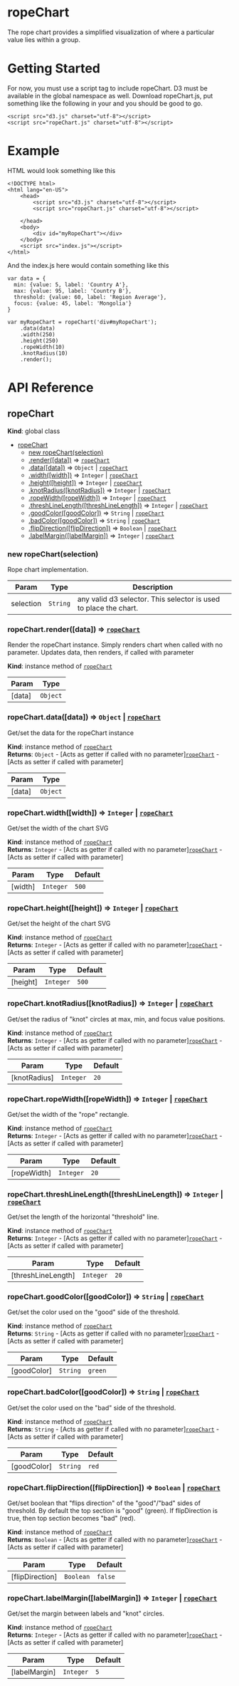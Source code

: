 # ropeChart

The rope chart provides a simplified visualization of where a particular value lies within a group.

# Getting Started

For now, you must use a script tag to include ropeChart. D3 must be available in the global namespace as well. Download ropeChart.js, put something like the following in your <head> and you should be good to go.

```
<script src="d3.js" charset="utf-8"></script>
<script src="ropeChart.js" charset="utf-8"></script>
```

# Example

HTML would look something like this

```
<!DOCTYPE html>
<html lang="en-US">
	<head>
		<script src="d3.js" charset="utf-8"></script>
		<script src="ropeChart.js" charset="utf-8"></script>
		
	</head>
	<body>
		<div id="myRopeChart"></div>	
	</body>
	<script src="index.js"></script>
</html>
```

And the index.js here would contain something like this

```
var data = {
  min: {value: 5, label: 'Country A'},
  max: {value: 95, label: 'Country B'},
  threshold: {value: 60, label: 'Region Average'},
  focus: {value: 45, label: 'Mongolia'}
}

var myRopeChart = ropeChart('div#myRopeChart');
	.data(data)
	.width(250)
	.height(250)
	.ropeWidth(10)
	.knotRadius(10)
	.render();
```

# API Reference
<a name="ropeChart"></a>

## ropeChart
**Kind**: global class  

* [ropeChart](#ropeChart)
    * [new ropeChart(selection)](#new_ropeChart_new)
    * [.render([data])](#ropeChart+render) ⇒ <code>[ropeChart](#ropeChart)</code>
    * [.data([data])](#ropeChart+data) ⇒ <code>Object</code> &#124; <code>[ropeChart](#ropeChart)</code>
    * [.width([width])](#ropeChart+width) ⇒ <code>Integer</code> &#124; <code>[ropeChart](#ropeChart)</code>
    * [.height([height])](#ropeChart+height) ⇒ <code>Integer</code> &#124; <code>[ropeChart](#ropeChart)</code>
    * [.knotRadius([knotRadius])](#ropeChart+knotRadius) ⇒ <code>Integer</code> &#124; <code>[ropeChart](#ropeChart)</code>
    * [.ropeWidth([ropeWidth])](#ropeChart+ropeWidth) ⇒ <code>Integer</code> &#124; <code>[ropeChart](#ropeChart)</code>
    * [.threshLineLength([threshLineLength])](#ropeChart+threshLineLength) ⇒ <code>Integer</code> &#124; <code>[ropeChart](#ropeChart)</code>
    * [.goodColor([goodColor])](#ropeChart+goodColor) ⇒ <code>String</code> &#124; <code>[ropeChart](#ropeChart)</code>
    * [.badColor([goodColor])](#ropeChart+badColor) ⇒ <code>String</code> &#124; <code>[ropeChart](#ropeChart)</code>
    * [.flipDirection([flipDirection])](#ropeChart+flipDirection) ⇒ <code>Boolean</code> &#124; <code>[ropeChart](#ropeChart)</code>
    * [.labelMargin([labelMargin])](#ropeChart+labelMargin) ⇒ <code>Integer</code> &#124; <code>[ropeChart](#ropeChart)</code>

<a name="new_ropeChart_new"></a>

### new ropeChart(selection)
Rope chart implementation.


| Param | Type | Description |
| --- | --- | --- |
| selection | <code>String</code> | any valid d3 selector. This selector is used to place the chart. |

<a name="ropeChart+render"></a>

### ropeChart.render([data]) ⇒ <code>[ropeChart](#ropeChart)</code>
Render the ropeChart instance. Simply renders chart when called with no parameter. Updates data, then renders, if called with parameter

**Kind**: instance method of <code>[ropeChart](#ropeChart)</code>  

| Param | Type |
| --- | --- |
| [data] | <code>Object</code> | 

<a name="ropeChart+data"></a>

### ropeChart.data([data]) ⇒ <code>Object</code> &#124; <code>[ropeChart](#ropeChart)</code>
Get/set the data for the ropeChart instance

**Kind**: instance method of <code>[ropeChart](#ropeChart)</code>  
**Returns**: <code>Object</code> - [Acts as getter if called with no parameter]<code>[ropeChart](#ropeChart)</code> - [Acts as setter if called with parameter]  

| Param | Type |
| --- | --- |
| [data] | <code>Object</code> | 

<a name="ropeChart+width"></a>

### ropeChart.width([width]) ⇒ <code>Integer</code> &#124; <code>[ropeChart](#ropeChart)</code>
Get/set the width of the chart SVG

**Kind**: instance method of <code>[ropeChart](#ropeChart)</code>  
**Returns**: <code>Integer</code> - [Acts as getter if called with no parameter]<code>[ropeChart](#ropeChart)</code> - [Acts as setter if called with parameter]  

| Param | Type | Default |
| --- | --- | --- |
| [width] | <code>Integer</code> | <code>500</code> | 

<a name="ropeChart+height"></a>

### ropeChart.height([height]) ⇒ <code>Integer</code> &#124; <code>[ropeChart](#ropeChart)</code>
Get/set the height of the chart SVG

**Kind**: instance method of <code>[ropeChart](#ropeChart)</code>  
**Returns**: <code>Integer</code> - [Acts as getter if called with no parameter]<code>[ropeChart](#ropeChart)</code> - [Acts as setter if called with parameter]  

| Param | Type | Default |
| --- | --- | --- |
| [height] | <code>Integer</code> | <code>500</code> | 

<a name="ropeChart+knotRadius"></a>

### ropeChart.knotRadius([knotRadius]) ⇒ <code>Integer</code> &#124; <code>[ropeChart](#ropeChart)</code>
Get/set the radius of "knot" circles at max, min, and focus value positions.

**Kind**: instance method of <code>[ropeChart](#ropeChart)</code>  
**Returns**: <code>Integer</code> - [Acts as getter if called with no parameter]<code>[ropeChart](#ropeChart)</code> - [Acts as setter if called with parameter]  

| Param | Type | Default |
| --- | --- | --- |
| [knotRadius] | <code>Integer</code> | <code>20</code> | 

<a name="ropeChart+ropeWidth"></a>

### ropeChart.ropeWidth([ropeWidth]) ⇒ <code>Integer</code> &#124; <code>[ropeChart](#ropeChart)</code>
Get/set the width of the "rope" rectangle.

**Kind**: instance method of <code>[ropeChart](#ropeChart)</code>  
**Returns**: <code>Integer</code> - [Acts as getter if called with no parameter]<code>[ropeChart](#ropeChart)</code> - [Acts as setter if called with parameter]  

| Param | Type | Default |
| --- | --- | --- |
| [ropeWidth] | <code>Integer</code> | <code>20</code> | 

<a name="ropeChart+threshLineLength"></a>

### ropeChart.threshLineLength([threshLineLength]) ⇒ <code>Integer</code> &#124; <code>[ropeChart](#ropeChart)</code>
Get/set the length of the horizontal "threshold" line.

**Kind**: instance method of <code>[ropeChart](#ropeChart)</code>  
**Returns**: <code>Integer</code> - [Acts as getter if called with no parameter]<code>[ropeChart](#ropeChart)</code> - [Acts as setter if called with parameter]  

| Param | Type | Default |
| --- | --- | --- |
| [threshLineLength] | <code>Integer</code> | <code>20</code> | 

<a name="ropeChart+goodColor"></a>

### ropeChart.goodColor([goodColor]) ⇒ <code>String</code> &#124; <code>[ropeChart](#ropeChart)</code>
Get/set the color used on the "good" side of the threshold.

**Kind**: instance method of <code>[ropeChart](#ropeChart)</code>  
**Returns**: <code>String</code> - [Acts as getter if called with no parameter]<code>[ropeChart](#ropeChart)</code> - [Acts as setter if called with parameter]  

| Param | Type | Default |
| --- | --- | --- |
| [goodColor] | <code>String</code> | <code>green</code> | 

<a name="ropeChart+badColor"></a>

### ropeChart.badColor([goodColor]) ⇒ <code>String</code> &#124; <code>[ropeChart](#ropeChart)</code>
Get/set the color used on the "bad" side of the threshold.

**Kind**: instance method of <code>[ropeChart](#ropeChart)</code>  
**Returns**: <code>String</code> - [Acts as getter if called with no parameter]<code>[ropeChart](#ropeChart)</code> - [Acts as setter if called with parameter]  

| Param | Type | Default |
| --- | --- | --- |
| [goodColor] | <code>String</code> | <code>red</code> | 

<a name="ropeChart+flipDirection"></a>

### ropeChart.flipDirection([flipDirection]) ⇒ <code>Boolean</code> &#124; <code>[ropeChart](#ropeChart)</code>
Get/set boolean that "flips direction" of the "good"/"bad" sides of threshold. By default the top section is "good" (green). If flipDirection is true, then top section becomes "bad" (red).

**Kind**: instance method of <code>[ropeChart](#ropeChart)</code>  
**Returns**: <code>Boolean</code> - [Acts as getter if called with no parameter]<code>[ropeChart](#ropeChart)</code> - [Acts as setter if called with parameter]  

| Param | Type | Default |
| --- | --- | --- |
| [flipDirection] | <code>Boolean</code> | <code>false</code> | 

<a name="ropeChart+labelMargin"></a>

### ropeChart.labelMargin([labelMargin]) ⇒ <code>Integer</code> &#124; <code>[ropeChart](#ropeChart)</code>
Get/set the margin between labels and "knot" circles.

**Kind**: instance method of <code>[ropeChart](#ropeChart)</code>  
**Returns**: <code>Integer</code> - [Acts as getter if called with no parameter]<code>[ropeChart](#ropeChart)</code> - [Acts as setter if called with parameter]  

| Param | Type | Default |
| --- | --- | --- |
| [labelMargin] | <code>Integer</code> | <code>5</code> | 

